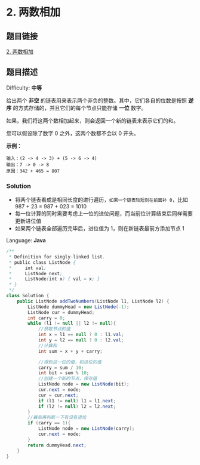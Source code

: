 # 2. 两数相加

## 题目链接

[2\. 两数相加](https://leetcode-cn.com/problems/add-two-numbers/)

## 题目描述

Difficulty: **中等**

给出两个 **非空** 的链表用来表示两个非负的整数。其中，它们各自的位数是按照 **逆序** 的方式存储的，并且它们的每个节点只能存储 **一位** 数字。

如果，我们将这两个数相加起来，则会返回一个新的链表来表示它们的和。

您可以假设除了数字 0 之外，这两个数都不会以 0 开头。

**示例：**

```
输入：(2 -> 4 -> 3) + (5 -> 6 -> 4)
输出：7 -> 0 -> 8
原因：342 + 465 = 807
```

### Solution

- 将两个链表看成是相同长度的进行遍历，`如果一个链表较短则在前面补 0`，比如 987 + 23 = 987 + 023 = 1010
- 每一位计算的同时需要考虑上一位的进位问题，而当前位计算结束后同样需要更新进位值
- 如果两个链表全部遍历完毕后，进位值为 1，则在新链表最前方添加节点 1

Language: **Java**

```java
​/**
 * Definition for singly-linked list.
 * public class ListNode {
 *     int val;
 *     ListNode next;
 *     ListNode(int x) { val = x; }
 * }
 */
class Solution {
    public ListNode addTwoNumbers(ListNode l1, ListNode l2) {
        ListNode dummyHead = new ListNode(-1);
        ListNode cur = dummyHead;
        int carry = 0;
        while (l1 != null || l2 != null){
            //获取节点的值
            int x = l1 == null ? 0 : l1.val;
            int y = l2 == null ? 0 : l2.val;
            //计算和
            int sum = x + y + carry;

            //得到这一位的值，和进位的值
            carry = sum / 10;
            int bit = sum % 10;
            //创建一个新的节点，保存值
            ListNode node = new ListNode(bit);
            cur.next = node;
            cur = cur.next;
            if (l1 != null) l1 = l1.next;
            if (l2 != null) l2 = l2.next;
        }
        //最后再判断一下有没有进位
        if (carry == 1){
            ListNode node = new ListNode(carry);
            cur.next = node;
        }
        return dummyHead.next;  
    }
}
```